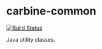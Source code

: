 carbine-common
==============
[![Build Status](https://secure.travis-ci.org/equus52/carbine-common.png)](https://travis-ci.org/equus52/carbine-common)

Java utility classes.
